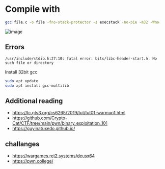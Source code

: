 # Compile with
```bash
gcc file.c -o file -fno-stack-protector -z execstack -no-pie -m32 -Wno-implicit-function-declaration
```
![image](https://github.com/user-attachments/assets/f234a4a0-e537-40c3-8fdf-c45e8e5a46dd)

## Errors
```/usr/include/stdio.h:27:10: fatal error: bits/libc-header-start.h: No such file or directory```

Install 32bit gcc 
```bash
sudo apt update
sudo apt install gcc-multilib
```

## Additional reading
- https://tc.gts3.org/cs6265/2019/tut/tut01-warmup1.html
- https://github.com/Crypto-Cat/CTF/tree/main/pwn/binary_exploitation_101
- https://guyinatuxedo.github.io/

## challanges
- https://wargames.ret2.systems/deusx64
- https://pwn.college/
